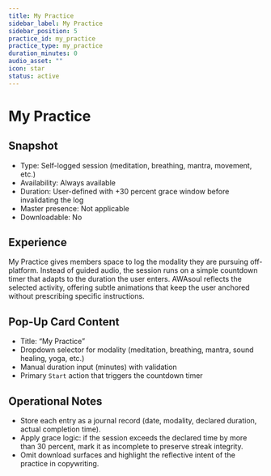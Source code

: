 ```yaml
---
title: My Practice
sidebar_label: My Practice
sidebar_position: 5
practice_id: my_practice
practice_type: my_practice
duration_minutes: 0
audio_asset: ""
icon: star
status: active
---
```


# My Practice

## Snapshot
- Type: Self-logged session (meditation, breathing, mantra, movement, etc.)
- Availability: Always available
- Duration: User-defined with +30 percent grace window before invalidating the log
- Master presence: Not applicable
- Downloadable: No

## Experience
My Practice gives members space to log the modality they are pursuing off-platform. Instead of guided audio, the session runs on a simple countdown timer that adapts to the duration the user enters. AWAsoul reflects the selected activity, offering subtle animations that keep the user anchored without prescribing specific instructions.

## Pop-Up Card Content
- Title: “My Practice”
- Dropdown selector for modality (meditation, breathing, mantra, sound healing, yoga, etc.)
- Manual duration input (minutes) with validation
- Primary `Start` action that triggers the countdown timer

## Operational Notes
- Store each entry as a journal record (date, modality, declared duration, actual completion time).
- Apply grace logic: if the session exceeds the declared time by more than 30 percent, mark it as incomplete to preserve streak integrity.
- Omit download surfaces and highlight the reflective intent of the practice in copywriting.
